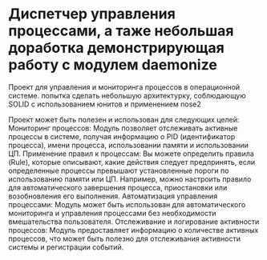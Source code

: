 # Диспетчер управления процессами, а таже небольшая доработка демонстрирующая работу c модулем daemonize
Проект для управления и мониторинга процессов в операционной системе. 
попытка сделать небольшую архитектурку, соблюдающую SOLID
с использованием юнитов и применением nose2

Проект может быть полезен и использован для следующих целей:
    Мониторинг процессов: Модуль позволяет отслеживать активные процессы в системе, получая информацию о PID (идентификатор процесса), имени процесса, использовании памяти и использовании ЦП.
    Применение правил к процессам: Вы можете определить правила (Rule), которые описывают, какие действия следует предпринять, если определенные процессы превышают установленные пороги по использованию памяти или ЦП. 
    Например, можно настроить правило для автоматического завершения процесса, приостановки или возобновления его выполнения.
    Автоматизация управления процессами: Модуль может быть использован для автоматического мониторинга и управления процессами без необходимости вмешательства пользователя.
    Отслеживание и логирование активности процессов: Модуль предоставляет информацию о количестве активных процессов, что может быть полезно для отслеживания активности системы и регистрации событий.
